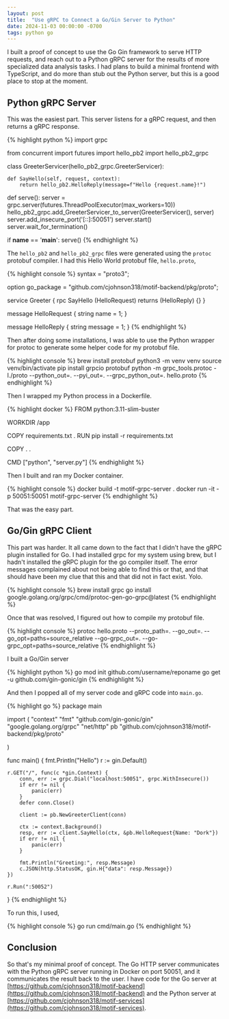 ```yaml
---
layout: post
title:  "Use gRPC to Connect a Go/Gin Server to Python"
date: 2024-11-03 00:00:00 -0700
tags: python go
---
```


I built a proof of concept to use the Go Gin framework to serve HTTP requests,
and reach out to a Python gRPC server for the results of more specialized data
analysis tasks. I had plans to build a minimal frontend with TypeScript, and
do more than stub out the Python server, but this is a good place to stop at
the moment.

## Python gRPC Server

This was the easiest part. This server listens for a gRPC request, and then
returns a gRPC response.

{% highlight python %}
import grpc

from concurrent import futures
import hello_pb2
import hello_pb2_grpc

class GreeterServicer(hello_pb2_grpc.GreeterServicer):

    def SayHello(self, request, context):
        return hello_pb2.HelloReply(message=f"Hello {request.name}!")

def serve():
    server = grpc.server(futures.ThreadPoolExecutor(max_workers=10))
    hello_pb2_grpc.add_GreeterServicer_to_server(GreeterServicer(), server)
    server.add_insecure_port('[::]:50051')
    server.start()
    server.wait_for_termination()

if __name__ == '__main__':
    serve() 
{% endhighlight %}

The `hello_pb2` and `hello_pb2_grpc` files were generated using the `protoc`
protobuf compiler. I had this Hello World protobuf file, `hello.proto`,

{% highlight console %}
syntax = "proto3";

option go_package = "github.com/cjohnson318/motif-backend/pkg/proto";

service Greeter {
  rpc SayHello (HelloRequest) returns (HelloReply) {}
}

message HelloRequest {
  string name = 1;
}

message HelloReply {
  string message = 1;
}
{% endhighlight %}

Then after doing some installations, I was able to use the Python wrapper for
protoc to generate some helper code for my protobuf file.

{% highlight console %}
brew install protobuf
python3 -m venv venv
source venv/bin/activate
pip install grpcio protobuf
python -m grpc_tools.protoc -I./proto --python_out=. --pyi_out=. --grpc_python_out=. hello.proto
{% endhighlight %}

Then I wrapped my Python process in a Dockerfile.

{% highlight docker %}
FROM python:3.11-slim-buster

WORKDIR /app

COPY requirements.txt .
RUN pip install -r requirements.txt

COPY . .

CMD ["python", "server.py"]
{% endhighlight %}

Then I built and ran my Docker container.

{% highlight console %}
docker build -t motif-grpc-server .
docker run -it -p 50051:50051 motif-grpc-server
{% endhighlight %}

That was the easy part.

## Go/Gin gRPC Client

This part was harder. It all came down to the fact that I didn't have the
gRPC plugin installed for Go. I had installed grpc for my system using brew,
but I hadn't installed the gRPC plugin for the go compiler itself. The error
messages complained about not being able to find this or that, and that should
have been my clue that this and that did not in fact exist. Yolo.

{% highlight console %}
brew install grpc
go install google.golang.org/grpc/cmd/protoc-gen-go-grpc@latest
{% endhighlight %}

Once that was resolved, I figured out how to compile my protobuf file.

{% highlight console %}
protoc hello.proto --proto_path=. --go_out=. --go_opt=paths=source_relative --go-grpc_out=. --go-grpc_opt=paths=source_relative
{% endhighlight %}

I built a Go/Gin server

{% highlight python %}
go mod init github.com/username/reponame
go get -u github.com/gin-gonic/gin
{% endhighlight %}

And then I popped all of my server code and gRPC code into `main.go`.

{% highlight go %}
package main

import (
    "context"
    "fmt"
    "github.com/gin-gonic/gin"
    "google.golang.org/grpc"
    "net/http"
    pb "github.com/cjohnson318/motif-backend/pkg/proto"

)

func main() {
    fmt.Println("Hello")
    r := gin.Default()

    r.GET("/", func(c *gin.Context) {
        conn, err := grpc.Dial("localhost:50051", grpc.WithInsecure())
        if err != nil {
            panic(err)
        }
        defer conn.Close()

        client := pb.NewGreeterClient(conn)

        ctx := context.Background()
        resp, err := client.SayHello(ctx, &pb.HelloRequest{Name: "Dork"})
        if err != nil {
            panic(err)
        }

        fmt.Println("Greeting:", resp.Message)
        c.JSON(http.StatusOK, gin.H{"data": resp.Message})    
    })

    r.Run(":50052")
}
{% endhighlight %}

To run this, I used,

{% highlight console %}
go run cmd/main.go
{% endhighlight %}

## Conclusion

So that's my minimal proof of concept. The Go HTTP server communicates with the
Python gRPC server running in Docker on port 50051, and it communicates the result 
back to the user. I have code for the Go server at [https://github.com/cjohnson318/motif-backend](https://github.com/cjohnson318/motif-backend)
and the Python server at [https://github.com/cjohnson318/motif-services](https://github.com/cjohnson318/motif-services).
